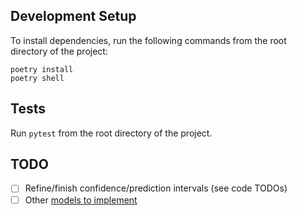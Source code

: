## Development Setup

To install dependencies, run the following commands from the root directory of the project:

```shell
poetry install
poetry shell
```

## Tests

Run `pytest` from the root directory of the project.

## TODO
- [ ] Refine/finish confidence/prediction intervals (see code TODOs)
- [ ] Other [models to implement](https://www.graphpad.com/guides/prism/latest/curve-fitting/reg_models_built-in_to_prism.htm)
